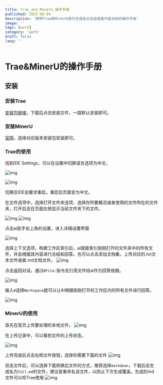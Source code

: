 ```yaml
---
title: Trae_and_MinerU_操作手册
published: 2025-08-04
description: '使用Trae和MinerU进行生成会议总结或者内容总结的操作手册'
image: ''
tags: [work]
category: 'work'
draft: false 
lang: ''
---
```


# Trae&MinerU的操作手册

## 安装
### 安装Trae

[安装包链接](https://1drv.ms/u/c/549e037d34dfc9bc/EcyjVB7Jp5tIkzT0RMLB3c0BN0eJ40KbHLMSON5Kx40SPw?e=KYE8I3)，下载后点击安装文件，一路默认安装即可。

### 安装MinerU
[官网](https://mineru.net/)，选择对应版本安装包安装即可。

### Trae的使用
找到IDE Settings，可以在设置中切换语言选项为中文。

![img](./TandM_img/image-1.png)

![img](./TandM_img/image-2.png)

切换后IDE会要求重启，重启后页面变为中文。

在文件选项中，选择打开文件夹选项，选择你所要概况或者使用的文件所在的文件夹，打开后会在页面左侧显示当前文件夹下的文件。

![img](./TandM_img/image-3.png)
![img](./TandM_img/image-4.png)

点击ai助手右上角的设置，进入详细设置界面

![img](./TandM_img/image-5.png)

选择上下文选项，构建工作区索引后，ai就能索引刚刚打开的文件夹中的所有文件，并且根据其内容进行总结和回答。也可以点击添加文档集，上传对应的.txt文本文件或者.md文档文件。
![img](./TandM_img/image-6.png)

点击返回对话，通过`#File:`指令去引用文件给ai作为回答依据。

![img](./TandM_img/image-7.png)

输入`#`选择`Workspace`就可以让AI根据刚刚打开的工作区内的所有文件进行回答。

![img](./TandM_img/image-8.png)

### MinerU的使用

首先在首页上传要处理的本地文件。
![img](./TandM_img/image-9.png)

在上传记录中，可以看到文件的上传状态。

![img](./TandM_img/image-10.png)

上传完成后点击右侧文件按钮，选择你需要下载的文件
![img](./TandM_img/image-11.png)

双击文件后，可以选择下载转换后文件的方式，推荐选择`markdown`，下载后会生成名为`full.md`的文件，建议是重命名该文件，以防止下次生成覆盖。生成的md文件可以呗Trae使用
![img](./TandM_img/image-12.png)